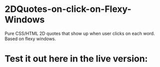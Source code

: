 # 2DQuotes-on-click-on-Flexy-Windows
Pure CSS/HTML 2D quotes that show up when user clicks on each word. Based on flexy windows.

# Test it out here in the live version: 

